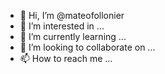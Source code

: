 - 👋 Hi, I’m @mateofollonier
- 👀 I’m interested in ...
- 🌱 I’m currently learning ...
- 💞️ I’m looking to collaborate on ...
- 📫 How to reach me ...

<!---
mateofollonier/mateofollonier is a ✨ special ✨ repository because its `README.md` (this file) appears on your GitHub profile.
You can click the Preview link to take a look at your changes.
--->
